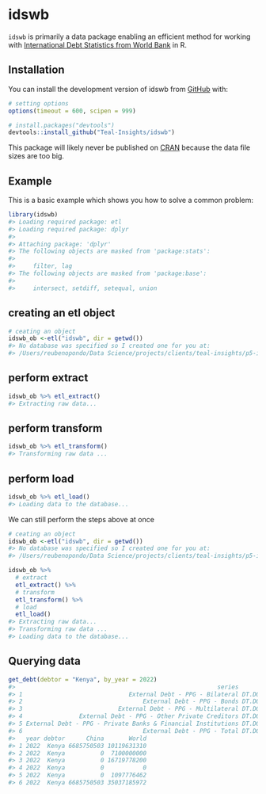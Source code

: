 
<!-- README.md is generated from README.Rmd. Please edit that file -->

# idswb

<!-- badges: start -->
<!-- badges: end -->

`idswb` is primarily a data package enabling an efficient method for
working with [International Debt Statistics from World
Bank](https://www.worldbank.org/en/programs/debt-statistics/ids) in R.

## Installation

You can install the development version of idswb from
[GitHub](https://github.com/) with:

``` r
# setting options
options(timeout = 600, scipen = 999)

# install.packages("devtools")
devtools::install_github("Teal-Insights/idswb")
```

This package will likely never be published on
[CRAN](https://cran.r-project.org/) because the data file sizes are too
big.

## Example

This is a basic example which shows you how to solve a common problem:

``` r
library(idswb)
#> Loading required package: etl
#> Loading required package: dplyr
#> 
#> Attaching package: 'dplyr'
#> The following objects are masked from 'package:stats':
#> 
#>     filter, lag
#> The following objects are masked from 'package:base':
#> 
#>     intersect, setdiff, setequal, union
```

## creating an etl object

``` r
# ceating an object
idswb_ob <-etl("idswb", dir = getwd())
#> No database was specified so I created one for you at:
#> /Users/reubenopondo/Data Science/projects/clients/teal-insights/p5-idswb/idswb/file2dfe7b504d46.sqlite3
```

## perform extract

``` r
idswb_ob %>% etl_extract()
#> Extracting raw data...
```

## perform transform

``` r
idswb_ob %>% etl_transform()
#> Transforming raw data ...
```

## perform load

``` r
idswb_ob %>% etl_load()
#> Loading data to the database...
```

We can still perform the steps above at once

``` r
# ceating an object
idswb_ob <-etl("idswb", dir = getwd())
#> No database was specified so I created one for you at:
#> /Users/reubenopondo/Data Science/projects/clients/teal-insights/p5-idswb/idswb/file2dfe356a4f38.sqlite3

idswb_ob %>% 
  # extract
  etl_extract() %>% 
  # transform
  etl_transform() %>% 
  # load
  etl_load()
#> Extracting raw data...
#> Transforming raw data ...
#> Loading data to the database...
```

## Querying data

``` r
get_debt(debtor = "Kenya", by_year = 2022)
#>                                                         series             id
#> 1                              External Debt - PPG - Bilateral DT.DOD.BLAT.CD
#> 2                                  External Debt - PPG - Bonds DT.DOD.PBND.CD
#> 3                           External Debt - PPG - Multilateral DT.DOD.MLAT.CD
#> 4                External Debt - PPG - Other Private Creditors DT.DOD.PROP.CD
#> 5 External Debt - PPG - Private Banks & Financial Institutions DT.DOD.PCBK.CD
#> 6                                  External Debt - PPG - Total DT.DOD.DPPG.CD
#>   year debtor      China       World
#> 1 2022  Kenya 6685750503 10119631310
#> 2 2022  Kenya          0  7100000000
#> 3 2022  Kenya          0 16719778200
#> 4 2022  Kenya          0           0
#> 5 2022  Kenya          0  1097776462
#> 6 2022  Kenya 6685750503 35037185972
```
